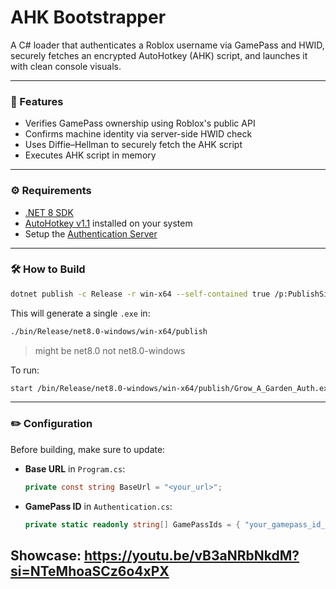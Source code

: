 # AHK Bootstrapper

A C# loader that authenticates a Roblox username via GamePass and HWID, securely fetches an encrypted AutoHotkey (AHK) script, and launches it with clean console visuals.

---

### 🔐 Features

- Verifies GamePass ownership using Roblox's public API
- Confirms machine identity via server-side HWID check
- Uses Diffie–Hellman to securely fetch the AHK script
- Executes AHK script in memory

---

### ⚙️ Requirements

- [.NET 8 SDK](https://dotnet.microsoft.com/download/dotnet/8.0)
- [AutoHotkey v1.1](https://www.autohotkey.com/) installed on your system
- Setup the [Authentication Server](https://github.com/opsec-bot/ahkAuthServer.git)

---

### 🛠️ How to Build

```bash
dotnet publish -c Release -r win-x64 --self-contained true /p:PublishSingleFile=true /p:IncludeNativeLibrariesForSelfExtract=true /p:PublishTrimmed=true
```

This will generate a single `.exe` in:

```bash
./bin/Release/net8.0-windows/win-x64/publish
```

> might be net8.0 not net8.0-windows

To run:

```bash
start /bin/Release/net8.0-windows/win-x64/publish/Grow_A_Garden_Auth.exe
```

---

### ✏️ Configuration

Before building, make sure to update:

- **Base URL** in `Program.cs`:

  ```csharp
  private const string BaseUrl = "<your_url>";
  ```

- **GamePass ID** in `Authentication.cs`:

  ```csharp
  private static readonly string[] GamePassIds = { "your_gamepass_id_here" };
  ```
## Showcase: https://youtu.be/vB3aNRbNkdM?si=NTeMhoaSCz6o4xPX
